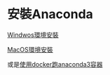 # 安裝Anaconda

[Windwos環境安裝](./install_win.md)

[MacOS環境安裝](./install_macos.md)

或是[使用docker跑anaconda3容器](https://github.com/okwrtdsh/anaconda3)
